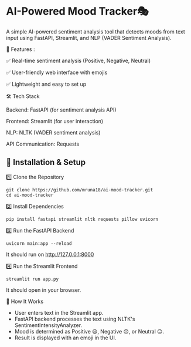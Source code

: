 # AI-Powered Mood Tracker🎭

A simple AI-powered sentiment analysis tool that detects moods from text input using FastAPI, Streamlit, and NLP (VADER Sentiment Analysis).

🚀 Features : 

✅ Real-time sentiment analysis (Positive, Negative, Neutral)

✅ User-friendly web interface with emojis

✅ Lightweight and easy to set up

🛠 Tech Stack

Backend: FastAPI (for sentiment analysis API)

Frontend: Streamlit (for user interaction)

NLP: NLTK (VADER sentiment analysis)

API Communication: Requests

## 📌 Installation & Setup
1️⃣ Clone the Repository
   ```
   git clone https://github.com/mruna18/ai-mood-tracker.git
   cd ai-mood-tracker
   ```
2️⃣ Install Dependencies
   ```
   pip install fastapi streamlit nltk requests pillow uvicorn
```
3️⃣ Run the FastAPI Backend
   ```
   uvicorn main:app --reload
```
It should run on http://127.0.0.1:8000

4️⃣ Run the Streamlit Frontend
   ```
   streamlit run app.py
```
It should open in your browser.

🔬 How It Works
- User enters text in the Streamlit app.
- FastAPI backend processes the text using NLTK's SentimentIntensityAnalyzer.
- Mood is determined as Positive 😃, Negative 😢, or Neutral 😐.
- Result is displayed with an emoji in the UI.


